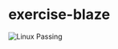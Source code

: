 # exercise-blaze
<img alt="Linux Passing" src="https://github.com/whobuilder/exercise-blaze/workflows/Linux/badge.svg?branch=master" />
